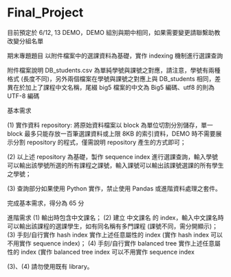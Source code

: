 # Final_Project
目前預定於 6/12, 13 DEMO，DEMO 組別與期中相同，如果需要變更請聯繫助教改變分組名單

期末專題題目
以附件檔案中的選課資料為基礎，實作 indexing 機制進行選課查詢

附件檔案說明
DB_students.csv 為單純學號與課號之對應，請注意，學號有兩種格式 (長度不同)，另外兩個檔案在學號與課號之對應上與 DB_students 相同，差異在於加上了課程中文名稱，尾綴 big5 檔案的中文為 Big5 編碼、utf8 的則為 UTF-8 編碼

基本需求

(1) 實作資料 repository: 將原始資料檔案以 block 為單位切割分別儲存，單一 block 最多只能存放一百筆選課資料或上限 8KB 的索引資料，DEMO 時不需要展示分割 repository 的程式，僅需說明 repository 產生的方式即可；

(2) 以上述 repository 為基礎，製作 sequence index 進行選課查詢，輸入學號可以輸出該學號所選的所有課程之課號，輸入課號可以輸出該課號選課的所有學生之學號；

(3) 查詢部分如果使用 Python 實作，禁止使用 Pandas 或進階資料處理之套件。

完成基本需求，得分為 65 分

進階需求
(1) 輸出時包含中文課名；
(2) 建立 中文課名 的 index，輸入中文課名時可以輸出該課程的選課學生，如有同名稱有多門課程 (課號不同，需分開顯示)；
(3) 手刻/自行實作 hash index 實作上述任意屬性的 index (實作 hash index 可以不用實作 sequence index)；
(4) 手刻/自行實作 balanced tree 實作上述任意屬性的 index (實作 balanced tree index 可以不用實作 sequence index

(3)、(4) 請勿使用既有 library。
